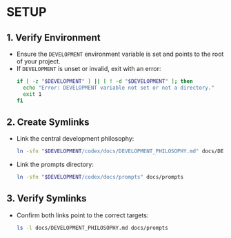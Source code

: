  # SETUP

 ## 1. Verify Environment
 - Ensure the `DEVELOPMENT` environment variable is set and points to the root of your project.
 - If `DEVELOPMENT` is unset or invalid, exit with an error:
   ```bash
   if [ -z "$DEVELOPMENT" ] || [ ! -d "$DEVELOPMENT" ]; then
     echo "Error: DEVELOPMENT variable not set or not a directory."
     exit 1
   fi
   ```

 ## 2. Create Symlinks
 - Link the central development philosophy:
   ```bash
   ln -sfn "$DEVELOPMENT/codex/docs/DEVELOPMENT_PHILOSOPHY.md" docs/DEVELOPMENT_PHILOSOPHY.md
   ```
 - Link the prompts directory:
   ```bash
   ln -sfn "$DEVELOPMENT/codex/docs/prompts" docs/prompts
   ```

 ## 3. Verify Symlinks
 - Confirm both links point to the correct targets:
   ```bash
   ls -l docs/DEVELOPMENT_PHILOSOPHY.md docs/prompts
   ```

